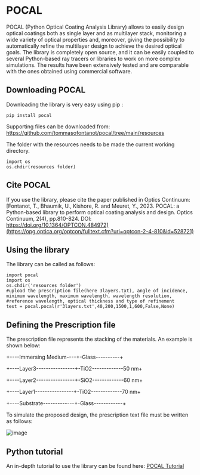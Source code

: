 # POCAL

POCAL (Python Optical Coating Analysis Library) allows to easily design optical coatings both as single layer and as multilayer stack, monitoring a wide variety of optical properties and, moreover, giving the possibility to automatically refine the multilayer design to achieve the desired optical goals. The library is completely open source, and it can be easily coupled to several Python-based ray tracers or libraries to work on more complex simulations. The results have been extensively tested and are comparable with the ones obtained using commercial software.

## **Downloading POCAL**

Downloading the library is very easy using pip :

```
pip install pocal
```

Supporting files can be downloaded from: https://github.com/tommasofontanot/pocal/tree/main/resources

The folder with the resources needs to be made the current working directory.

```
import os
os.chdir(resources folder)
```

## **Cite POCAL**

If you use the library, please cite the paper published in Optics Continuum: [Fontanot, T., Bhaumik, U., Kishore, R. and Meuret, Y., 2023. POCAL: a Python-based library to perform optical coating analysis and design. Optics Continuum, 2(4), pp.810-824. DOI: https://doi.org/10.1364/OPTCON.484972](https://opg.optica.org/optcon/fulltext.cfm?uri=optcon-2-4-810&id=528721)

## **Using the library**

The library can be called as follows:

```
import pocal
import os
os.chdir('resources folder')
#upload the prescription file(here 3layers.txt), angle of incidence, minimum wavelength, maximum wavelength, wavelength resolution, 
#reference wavelength, optical thickness and type of refinement
test = pocal.pocal(r'3layers.txt',40,200,1500,1,600,False,None)
```


## **Defining the Prescription file**

The prescription file represents the stacking of the materials. An example is shown below:

+----Immersing Medium----+-Glass----------+

+----Layer3----------------+-TiO2-------------50 nm+

+----Layer2----------------+-SiO2-------------60 nm+

+----Layer1----------------+-TiO2-------------70 nm+

+----Substrate-------------+-Glass------------+


To simulate the proposed design, the prescription text file must be written as follows:

![image](https://user-images.githubusercontent.com/18205576/229857312-8f7d8ce8-ad8e-46c9-bd0b-ce8e2bbe67c4.png)


## **Python tutorial**

An in-depth tutorial to use the library can be found here: [POCAL Tutorial](https://github.com/tommasofontanot/pocal/blob/main/Pocal.ipynb)
